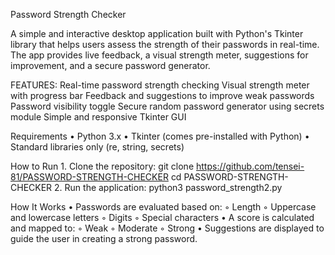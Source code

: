 Password Strength Checker

A simple and interactive desktop application built with Python's Tkinter library that helps users assess the strength of their passwords in real-time. The app provides live feedback, a visual strength meter, suggestions for improvement, and a secure password generator. 

FEATURES:
 Real-time password strength checking
 Visual strength meter with progress bar
 Feedback and suggestions to improve weak passwords
 Password visibility toggle 
 Secure random password generator using secrets module
Simple and responsive Tkinter GUI

Requirements
    • Python 3.x
    • Tkinter (comes pre-installed with Python)
    • Standard libraries only (re, string, secrets)

How to Run
    1. Clone the repository:
git clone https://github.com/tensei-81/PASSWORD-STRENGTH-CHECKER
cd PASSWORD-STRENGTH-CHECKER
    2. Run the application:
python3 password_strength2.py

How It Works
    • Passwords are evaluated based on:
        ◦ Length
        ◦ Uppercase and lowercase letters
        ◦ Digits
        ◦ Special characters
    • A score is calculated and mapped to:
        ◦ Weak 
        ◦ Moderate 
        ◦ Strong 
    • Suggestions are displayed to guide the user in creating a strong password.
